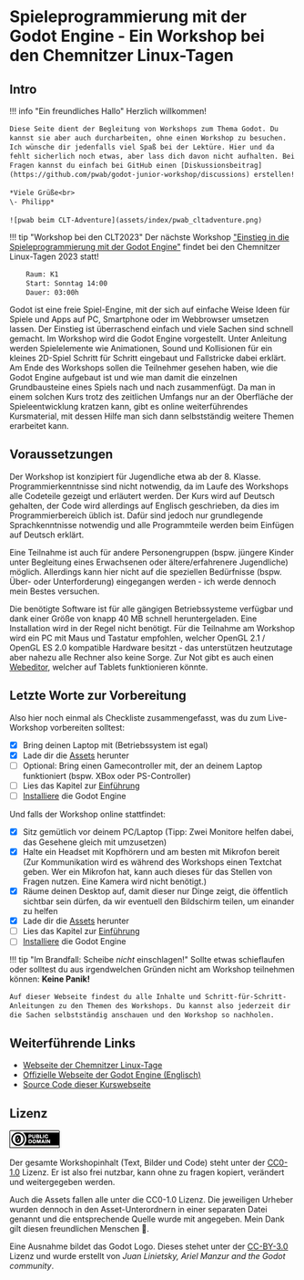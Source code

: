 # Spieleprogrammierung mit der Godot Engine - Ein Workshop bei den Chemnitzer Linux-Tagen

## Intro

!!! info "Ein freundliches Hallo"
	Herzlich willkommen!
	
	Diese Seite dient der Begleitung von Workshops zum Thema Godot. Du kannst sie aber auch durcharbeiten, ohne einen Workshop zu besuchen.
	Ich wünsche dir jedenfalls viel Spaß bei der Lektüre. Hier und da fehlt sicherlich noch etwas, aber lass dich davon nicht aufhalten. Bei Fragen kannst du einfach bei GitHub einen [Diskussionsbeitrag](https://github.com/pwab/godot-junior-workshop/discussions) erstellen!
	
	*Viele Grüße<br>
	\- Philipp*
	
	![pwab beim CLT-Adventure](assets/index/pwab_cltadventure.png)

!!! tip "Workshop bei den CLT2023"
	Der nächste Workshop ["Einstieg in die Spieleprogrammierung mit der Godot Engine"](https://chemnitzer.linux-tage.de/2023/de/programm/junior) findet bei den Chemnitzer Linux-Tagen 2023 statt!

		Raum: K1
		Start: Sonntag 14:00
		Dauer: 03:00h 

Godot ist eine freie Spiel-Engine, mit der sich auf einfache Weise Ideen für Spiele und Apps auf PC, Smartphone oder im Webbrowser umsetzen lassen. Der Einstieg ist überraschend einfach und viele Sachen sind schnell gemacht. Im Workshop wird die Godot Engine vorgestellt. Unter Anleitung werden Spielelemente wie Animationen, Sound und Kollisionen für ein kleines 2D-Spiel Schritt für Schritt eingebaut und Fallstricke dabei erklärt. Am Ende des Workshops sollen die Teilnehmer gesehen haben, wie die Godot Engine aufgebaut ist und wie man damit die einzelnen Grundbausteine eines Spiels nach und nach zusammenfügt. Da man in einem solchen Kurs trotz des zeitlichen Umfangs nur an der Oberfläche der Spieleentwicklung kratzen kann, gibt es online weiterführendes Kursmaterial, mit dessen Hilfe man sich dann selbstständig weitere Themen erarbeitet kann.

## Voraussetzungen

Der Workshop ist konzipiert für Jugendliche etwa ab der 8. Klasse. Programmierkenntnisse sind nicht notwendig, da im Laufe des Workshops alle Codeteile gezeigt und erläutert werden. Der Kurs wird auf Deutsch gehalten, der Code wird allerdings auf Englisch geschrieben, da dies im Programmierbereich üblich ist. Dafür sind jedoch nur grundlegende Sprachkenntnisse notwendig und alle Programmteile werden beim Einfügen auf Deutsch erklärt.

Eine Teilnahme ist auch für andere Personengruppen (bspw. jüngere Kinder unter Begleitung eines Erwachsenen oder ältere/erfahrenere Jugendliche) möglich. Allerdings kann hier nicht auf die speziellen Bedürfnisse (bspw. Über- oder Unterforderung) eingegangen werden - ich werde dennoch mein Bestes versuchen.

Die benötigte Software ist für alle gängigen Betriebssysteme verfügbar und dank einer Größe von knapp 40 MB schnell heruntergeladen. Eine Installation wird in der Regel nicht benötigt. Für die Teilnahme am Workshop wird ein PC mit Maus und Tastatur empfohlen, welcher OpenGL 2.1 / OpenGL ES 2.0 kompatible Hardware besitzt - das unterstützen heutzutage aber nahezu alle Rechner also keine Sorge. Zur Not gibt es auch einen [Webeditor](https://editor.godotengine.org/releases/latest/), welcher auf Tablets funktionieren könnte.

## Letzte Worte zur Vorbereitung

Also hier noch einmal als Checkliste zusammengefasst, was du zum Live-Workshop vorbereiten solltest:

- [x] Bring deinen Laptop mit (Betriebssystem ist egal)
- [x] Lade dir die [Assets](assets/level3/assets.zip) herunter
- [ ] Optional: Bring einen Gamecontroller mit, der an deinem Laptop funktioniert (bspw. XBox oder PS-Controller)
- [ ] Lies das Kapitel zur [Einführung](introduction/index.md)
- [ ] [Installiere](introduction/03_installation.md) die Godot Engine

Und falls der Workshop online stattfindet:

- [x] Sitz gemütlich vor deinem PC/Laptop (Tipp: Zwei Monitore helfen dabei, das Gesehene gleich mit umzusetzen)
- [x] Halte ein Headset mit Kopfhörern und am besten mit Mikrofon bereit (Zur Kommunikation wird es während des Workshops einen Textchat geben. Wer ein Mikrofon hat, kann auch dieses für das Stellen von Fragen nutzen. Eine Kamera wird nicht benötigt.)
- [x] Räume deinen Desktop auf, damit dieser nur Dinge zeigt, die öffentlich sichtbar sein dürfen, da wir eventuell den Bildschirm teilen, um einander zu helfen
- [x] Lade dir die [Assets](assets/level3/assets.zip) herunter
- [ ] Lies das Kapitel zur [Einführung](introduction/index.md)
- [ ] [Installiere](introduction/03_installation.md) die Godot Engine

!!! tip "Im Brandfall: Scheibe _nicht_ einschlagen!"
	Sollte etwas schieflaufen oder solltest du aus irgendwelchen Gründen nicht am Workshop teilnehmen können: **Keine Panik!**
	
	Auf dieser Webseite findest du alle Inhalte und Schritt-für-Schritt-Anleitungen zu den Themen des Workshops. Du kannst also jederzeit dir die Sachen selbstständig anschauen und den Workshop so nachholen.

## Weiterführende Links

- [Webseite der Chemnitzer Linux-Tage](https://chemnitzer.linux-tage.de/)
- [Offizielle Webseite der Godot Engine (Englisch)](https://godotengine.org/)
- [Source Code dieser Kurswebseite](https://github.com/pwab/godot-junior-workshop)

## Lizenz

![CC0 Lizenz Badge](assets/index/cc0_badge.png)

Der gesamte Workshopinhalt (Text, Bilder und Code) steht unter der [CC0-1.0](https://creativecommons.org/share-your-work/public-domain/cc0/) Lizenz. Er ist also frei nutzbar, kann ohne zu fragen kopiert, verändert und weitergegeben werden.

Auch die Assets fallen alle unter die CC0-1.0 Lizenz. Die jeweiligen Urheber wurden dennoch in den Asset-Unterordnern in einer separaten Datei genannt und die entsprechende Quelle wurde mit angegeben. Mein Dank gilt diesen freundlichen Menschen 💙.

Eine Ausnahme bildet das Godot Logo. Dieses stehet unter der [CC-BY-3.0](https://creativecommons.org/licenses/by/3.0/) Lizenz und wurde erstellt von _Juan Linietsky, Ariel Manzur and the Godot community_.
